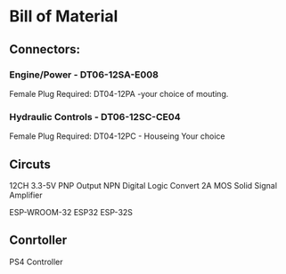 # Bill of Material

## Connectors:

### Engine/Power - DT06-12SA-E008

Female Plug Required:
DT04-12PA -your choice of mouting. 

### Hydraulic Controls - DT06-12SC-CE04

Female Plug Required: 
DT04-12PC - Houseing Your choice

## Circuts

12CH 3.3-5V PNP Output NPN Digital Logic Convert 2A MOS Solid Signal Amplifier

ESP-WROOM-32 ESP32 ESP-32S 

## Conrtoller 

PS4 Controller

